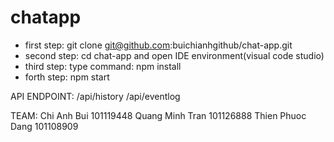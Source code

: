 # chatapp
- first step: git clone git@github.com:buichianhgithub/chat-app.git
- second step: cd chat-app and open IDE environment(visual code studio)
- third step: type command: npm install
- forth step: npm start

API ENDPOINT: 
/api/history
/api/eventlog

TEAM:
Chi Anh Bui 101119448
Quang Minh Tran 101126888
Thien Phuoc Dang 101108909

